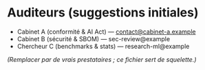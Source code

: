 # Auditeurs (suggestions initiales)

- Cabinet A (conformité & AI Act) — contact@cabinet-a.example
- Cabinet B (sécurité & SBOM) — sec-review@example
- Chercheur C (benchmarks & stats) — research-ml@example

*(Remplacer par de vrais prestataires ; ce fichier sert de squelette.)*
